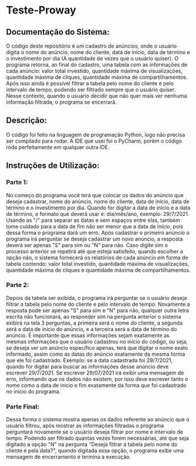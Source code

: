 # Teste-Proway
 
<h2> Documentação do Sistema: </h2>
    O código deste repositório é um cadastro de anúncios, onde o usuário digita o nome do anúncio, nome do cliente, data de início, data de término e o investimento por dia (A quantidade de vezes que o usuário quiser). O programa retorna, ao final do cadastro, uma tabela com as informações de cada anúncio: valor total investido, quantidade máxima de visualizações, quantidade máxima de cliques, quantidade máxima de compartilhamentos. Após isso ainda é possível filtrar a tabela pelo nome do cliente e pelo intervalo de tempo, podendo ser filtrado sempre que o usuário quiser. Nesse contexto, quando o usuário decidir que não quer mais ver nenhuma informação filtrada, o programa se encerrará.
   <h2>Descrição: </h2>
   O código foi feito na linguagem de programação Python, logo não precisa ser compilado para rodar. A IDE que usei foi o PyCharm, porém o código roda perfeitamente em qualquer outra IDE.
    <h2>Instruções de Utilização: </h2>
    <h3>Parte 1: </h3>
     No começo do programa você terá que colocar os dados do anúncio que deseja cadastrar, nome do anúncio, nome do cliente, data de início, data de término e o investimento por dia. Quando for digitar a data de início e a data de término, o formato que deverá usar é: dia/mês/ano, exemplo: 29/7/2021. Usando as "/" para separar as datas e sem espaços entre elas, também tome cuidado para a data de fim não ser menor que a data de início, pois dessa forma o programa dará um erro. Após cadastrar o primeiro anúncio o programa irá perguntar se deseja cadastrar um novo anúncio, a resposta deverá ser apenas "S" para sim ou "N" para não. Caso digite sim o processo anterior se repetirá até que esteja satisfeito, quando escolher a opção não, o sistema fornecerá os relatórios de cada anúncio em forma de tabela contendo: valor total investido, quantidade máxima de visualizações, quantidade máxima de cliques e quantidade máxima de compartilhamentos.
    <h3>Parte 2: </h3>
     Depois da tabela ser exibida, o programa irá perguntar se o usuário deseja filtrar a tabela pelo nome do cliente e pelo intervalo de tempo. Novamente a resposta pode ser apenas "S" para sim e "N" para não, qualquer outra letra escrita não funcionará, ao responder sim na pergunta anterior o sistema exibirá na tela 3 perguntas, a primeira será o nome do cliente, a segunda será a data de início do anúncio, e a terceira será a data de término do anúncio. É importante que essas informações sejam exatamente as mesmas informações que o usuário cadastrou no início do código, ou seja, se deseja ver um anúncio específico apenas, terá que digitar o nome exato informado, assim como as datas do anúncio exatamente da mesma forma que ele foi cadastrado. Exemplo: se a data cadastrada foi 29/7/2021, quando for digitar para buscar as informações desse anúncio deve escrever 29/7/2021. Se escrever 29/07/2021 irá exibir uma mensagem de erro, informando que os dados não existem, por isso deve escrever tanto o nome como a data de início e fim exatamente da forma que foi cadastrado no início do programa.
    <h3>Parte Final: </h3>
    Dessa forma o sistema mostra apenas os dados referente ao anúncio que o usuário filtrou, após mostrar as informações filtradas o programa perguntará novamente se o usuário deseja filtrar por nome e intervalo de tempo. Podendo ser filtrado quantas vezes forem necessárias, até que seja digitado a opção "N" na pergunta "Deseja filtrar a tabela pelo nome do cliente e pela data?", quando digitada essa opção, o programa exibe uma mensagem de encerramento e termina a execução.
